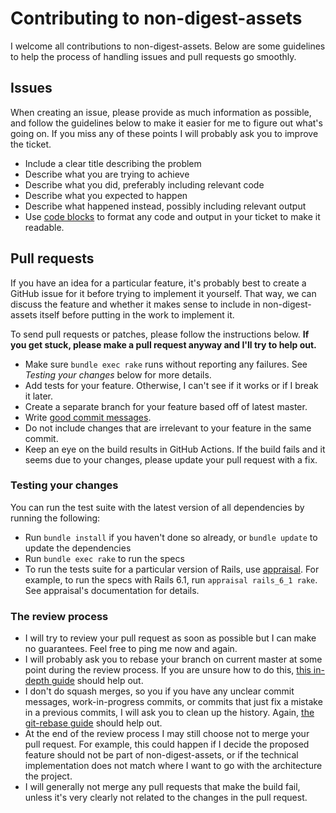 # Contributing to non-digest-assets

I welcome all contributions to non-digest-assets. Below are some guidelines to
help the process of handling issues and pull requests go smoothly.

## Issues

When creating an issue, please provide as much information as possible, and
follow the guidelines below to make it easier for me to figure out what's going
on. If you miss any of these points I will probably ask you to improve the
ticket.

- Include a clear title describing the problem
- Describe what you are trying to achieve
- Describe what you did, preferably including relevant code
- Describe what you expected to happen
- Describe what happened instead, possibly including relevant output
- Use [code blocks](https://github.github.com/gfm/#fenced-code-blocks) to
  format any code and output in your ticket to make it readable.

## Pull requests

If you have an idea for a particular feature, it's probably best to create a
GitHub issue for it before trying to implement it yourself. That way, we can
discuss the feature and whether it makes sense to include in non-digest-assets itself
before putting in the work to implement it.

To send pull requests or patches, please follow the instructions below.
**If you get stuck, please make a pull request anyway and I'll try to
help out.**

- Make sure `bundle exec rake` runs without reporting any failures. See
  *Testing your changes* below for more details.
- Add tests for your feature. Otherwise, I can't see if it works or if I
  break it later.
- Create a separate branch for your feature based off of latest master.
- Write [good commit messages](https://tbaggery.com/2008/04/19/a-note-about-git-commit-messages.html).
- Do not include changes that are irrelevant to your feature in the same
  commit.
- Keep an eye on the build results in GitHub Actions. If the build fails and it
  seems due to your changes, please update your pull request with a fix.

### Testing your changes

You can run the test suite with the latest version of all dependencies by running the following:

- Run `bundle install` if you haven't done so already, or `bundle update` to update the dependencies
- Run `bundle exec rake` to run the specs
- To run the tests suite for a particular version of Rails, use
  [appraisal](https://github.com/thoughtbot/appraisal). For example, to run the
  specs with Rails 6.1, run `appraisal rails_6_1 rake`. See appraisal's
  documentation for details.

### The review process

- I will try to review your pull request as soon as possible but I can make no
  guarantees. Feel free to ping me now and again.
- I will probably ask you to rebase your branch on current master at some point
  during the review process.
  If you are unsure how to do this,
  [this in-depth guide](https://git-rebase.io/) should help out.
- I don't do squash merges, so you if you have any unclear commit messages,
  work-in-progress commits, or commits that just fix a mistake in a previous
  commits, I will ask you to clean up the history.
  Again, [the git-rebase guide](https://git-rebase.io/) should help out.
- At the end of the review process I may still choose not to merge your pull
  request. For example, this could happen if I decide the proposed feature
  should not be part of non-digest-assets, or if the technical implementation does not
  match where I want to go with the architecture the project.
- I will generally not merge any pull requests that make the build fail, unless
  it's very clearly not related to the changes in the pull request.
